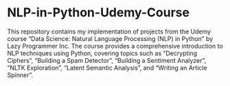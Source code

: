 # NLP-in-Python-Udemy-Course
This repository contains my implementation of projects from the Udemy course “Data Science: Natural Language Processing (NLP) in Python” by Lazy Programmer Inc. The course provides a comprehensive introduction to NLP techniques using Python, covering topics such as “Decrypting Ciphers”, “Building a Spam Detector”, “Building a Sentiment Analyzer”, “NLTK Exploration”, “Latent Semantic Analysis”, and “Writing an Article Spinner”.
